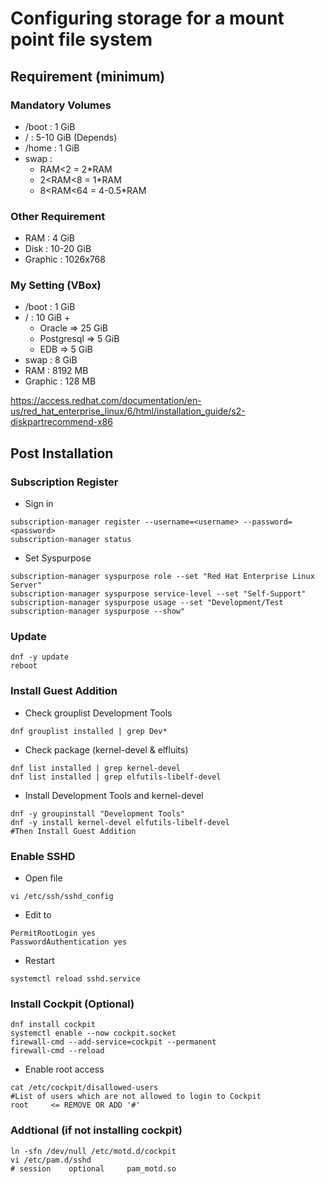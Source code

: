# Configuring storage for a mount point file system
## Requirement (minimum)
### Mandatory Volumes
  - /boot    : 1 GiB
  - /        : 5-10 GiB (Depends)
  - /home    : 1 GiB
  - swap    :
  	- RAM<2 		= 2*RAM
    - 2<RAM<8 	= 1*RAM
    - 8<RAM<64 	= 4-0.5*RAM  
<!--
### Recommended
  - /boot/efi   : 200 MiB
  - PRep        : 8 MiB
### Additional
  - /usr    : 10 GiB
  - /var    : 5-10 GiB (?)
  - /tmp    : 5 GiB
### for ORALCE
  - /u01    : 22 GiB
### for PostgreSQL
  - /var/lib/pgsql/data : 1 GiB
-->
### Other Requirement
- RAM : 4 GiB
- Disk : 10-20 GiB
- Graphic : 1026x768
### My Setting (VBox)
  - /boot  : 1 GiB <!--   - /home  : 500 MiB -->
  - /      : 10 GiB +
    - Oracle      => 25 GiB
    - Postgresql  => 5 GiB
    - EDB         => 5 GiB
  - swap  : 8 GiB
  -  RAM : 8192 MB
  -  Graphic : 128 MB

https://access.redhat.com/documentation/en-us/red_hat_enterprise_linux/6/html/installation_guide/s2-diskpartrecommend-x86
## Post Installation
### Subscription Register
- Sign in
```
subscription-manager register --username=<username> --password=<password>
subscription-manager status
```
- Set Syspurpose
```
subscription-manager syspurpose role --set "Red Hat Enterprise Linux Server"
subscription-manager syspurpose service-level --set "Self-Support"
subscription-manager syspurpose usage --set "Development/Test
subscription-manager syspurpose --show"
```
### Update
```
dnf -y update
reboot
```
### Install Guest Addition
- Check grouplist Development Tools
```
dnf grouplist installed | grep Dev*
```
- Check package (kernel-devel & elfluits)
```
dnf list installed | grep kernel-devel
dnf list installed | grep elfutils-libelf-devel
```
- Install Development Tools and kernel-devel 
```
dnf -y groupinstall "Development Tools"
dnf -y install kernel-devel elfutils-libelf-devel
#Then Install Guest Addition
```
### Enable SSHD
- Open file
```
vi /etc/ssh/sshd_config
```
- Edit to
```
PermitRootLogin yes
PasswordAuthentication yes
```
- Restart
```
systemctl reload sshd.service
```
### Install Cockpit (Optional)
```
dnf install cockpit
systemctl enable --now cockpit.socket
firewall-cmd --add-service=cockpit --permanent
firewall-cmd --reload
```
- Enable root access
```
cat /etc/cockpit/disallowed-users
#List of users which are not allowed to login to Cockpit
root     <= REMOVE OR ADD '#'
```
### Addtional (if not installing cockpit)
```
ln -sfn /dev/null /etc/motd.d/cockpit
vi /etc/pam.d/sshd
# session    optional     pam_motd.so
```
